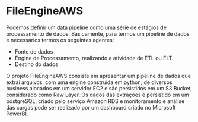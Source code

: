 # FileEngineAWS

Podemos definir um data pipeline como uma série de estágios de processamento de dados. Basicamente, para termos um pipeline de dados é necessários termos os seguintes agentes:

 - Fonte de dados
 - Engine de Processamento, realizando a atividade de ETL ou ELT.
 - Destino do dados

O projeto FileEngineAWS consiste em apresentar um pipeline de dados que extrai arquivos, com uma engine construída em python, de diversos business alocados em um servidor EC2 e são persistidos em um S3 Bucket, considerado como Raw Layer. Os dados das extrações é persistido em um postgreSQL, criado pelo serviço Amazon RDS e monitoramento e análise das cargas pode ser realizado por um dashboard criado no Microsoft PowerBI.
